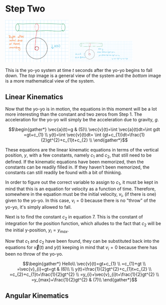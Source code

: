 # Step Two

<img src="Step2.png" alt="Step 1" width="40%">

<img src="Step2Worked.png" alt="Step 1" width="40%">

This is the yo-yo system at time
$t$ seconds after the yo-yo begins to fall down. The *top* image is a general view of the system and the *bottom* image is a more mathematical view of the system.

## Linear Kinematics
Now that the yo-yo is in motion, the equations in this moment will be a lot more interesting than the constant and two zeros from Step 1. The acceleration for the yo-yo will simply be the acceleration due to gravity, 
$g$.

$$\begin{gather*}
\vec{a}(t)=g & (5)\\
\vec{v}(t)=\int \vec{a}(t)dt=\int gdt =gt+c_{1} \\
y(t)=\int \vec{v}(t)dt= \int (gt+c_{1})dt=\frac{1}{2}gt^{2}+c_{1}t+c_{2} \\
\end{gather*}$$

These equations are the linear kinematic equations in terms of the vertical position, $y$, with a few constants, namely
$c_{1}$ and
$c_{2}$, that still need to be defined.
If the kinematic equations have been memorized, then the constants can be readily filled in. If they haven't been memorized, the constants can still readily be found with a bit of thinking.

In order to figure out the correct variable to assign to
$c_{1}$, it must be kept in mind that this is an equation for velocity as a function of time. Therefore, somewhere in the equation must be the initial velocity, 
$v_{i}$, (if there is one) given to the yo-yo. In this case,
$v_{i}=0$ because there is no "throw" of the yo-yo, it's simply allowed to fall.

Next is to find the constant
$c_{2}$ in equation $7$. This is the constant of integration for the position function, which alludes to the fact that 
$c_{2}$ will be the initial y-position,
$y_{i}=y_{max}$.

Now that
$c_{1}$ and
$c_{2}$ have been found, they can be substituted back into the equations for 
$\vec{v}(t)$ and
$y(t)$ keeping in mind that
$v_{i}=0$ because there has been no throw of the yo-yo.

$$\begin{gather*}
Hello\\
\vec{v}(t)=gt+c_{1} \\
=c_{1}+gt \\
=\vec{v}_{i}+gt=gt & (6)\\
\\
y(t)=\frac{1}{2}gt^{2}+c_{1}t+c_{2} \\
=c_{2}+c_{1}t+\frac{1}{2}gt^{2} \\
=y_{i}+\vec{v}_{i}t+\frac{1}{2}gt^{2} \\
=y_{max}+\frac{1}{2}gt^{2} & (7)\\
\end{gather*}$$

## Angular Kinematics

